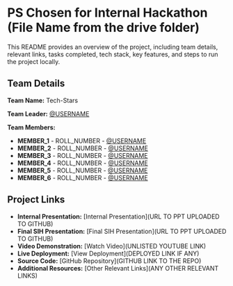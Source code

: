 # PS Chosen for Internal Hackathon (File Name from the drive folder)

This README provides an overview of the project, including team details, relevant links, tasks completed, tech stack, key features, and steps to run the project locally.

## Team Details

**Team Name:** Tech-Stars

**Team Leader:** [@USERNAME](https://github.com/Apastar16)

**Team Members:**

- **MEMBER_1** - ROLL_NUMBER - [@USERNAME](https://github.com/Apastar16)
- **MEMBER_2** - ROLL_NUMBER - [@USERNAME](https://github.com/AKSRathor)
- **MEMBER_3** - ROLL_NUMBER - [@USERNAME](https://github.com/redhairrs)
- **MEMBER_4** - ROLL_NUMBER - [@USERNAME](https://github.com/Yash-Dev-Solanki)
- **MEMBER_5** - ROLL_NUMBER - [@USERNAME](https://github.com/USERNAME)
- **MEMBER_6** - ROLL_NUMBER - [@USERNAME](https://github.com/USERNAME)

## Project Links

- **Internal Presentation:** [Internal Presentation](URL TO PPT UPLOADED TO GITHUB)
- **Final SIH Presentation:** [Final SIH Presentation](URL TO PPT UPLOADED TO GITHUB)
- **Video Demonstration:** [Watch Video](UNLISTED YOUTUBE LINK)
- **Live Deployment:** [View Deployment](DEPLOYED LINK IF ANY)
- **Source Code:** [GitHub Repository](GITHUB LINK TO THE REPO)
- **Additional Resources:** [Other Relevant Links](ANY OTHER RELEVANT LINKS)
